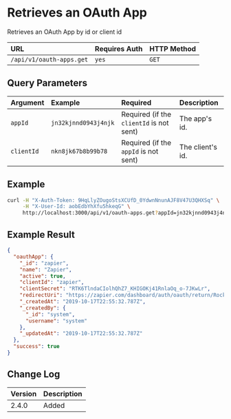# Retrieves an OAuth App

Retrieves an OAuth App by id or client id

| URL | Requires Auth | HTTP Method |
| :--- | :--- | :--- |
| `/api/v1/oauth-apps.get` | `yes` | `GET` |

## Query Parameters

| Argument | Example | Required | Description |
| :--- | :--- | :--- | :--- |
| `appId` | `jn32kjnnd0943j4njk` | Required (if the `clientId` is not sent) | The app's id. |
| `clientId` | `nkn8jk67b8b99b78` | Required (if the `appId` is not sent) | The client's id. |

## Example

```bash
curl -H "X-Auth-Token: 9HqLlyZOugoStsXCUfD_0YdwnNnunAJF8V47U3QHXSq" \
     -H "X-User-Id: aobEdbYhXfu5hkeqG" \
     http://localhost:3000/api/v1/oauth-apps.get?appId=jn32kjnnd0943j4njk
```

## Example Result

```json
{
  "oauthApp": {
    "_id": "zapier",
    "name": "Zapier",
    "active": true,
    "clientId": "zapier",
    "clientSecret": "RTK6TlndaCIolhQhZ7_KHIGOKj41RnlaOq_o-7JKwLr",
    "redirectUri": "https://zapier.com/dashboard/auth/oauth/return/RocketChatDevAPI/",
    "_createdAt": "2019-10-17T22:55:32.787Z",
    "_createdBy": {
      "_id": "system",
      "username": "system"
    },
    "_updatedAt": "2019-10-17T22:55:32.787Z"
  },
  "success": true
}
```

## Change Log

| Version | Description |
| :--- | :--- |
| 2.4.0 | Added |
